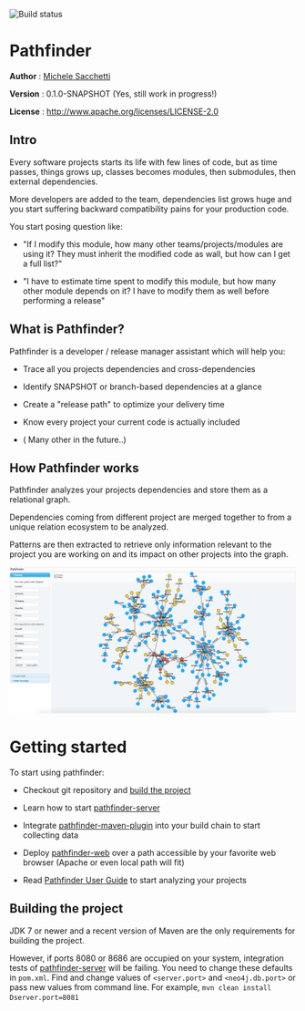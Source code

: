 ![Build status](https://travis-ci.org/aroundthecode/pathfinder.svg?branch=develop)


# Pathfinder

**Author** : [Michele Sacchetti]

**Version** : 0.1.0-SNAPSHOT (Yes, still work in progress!)

**License** : <http://www.apache.org/licenses/LICENSE-2.0>


## Intro

Every software projects starts its life with few lines of code, but as time passes, things grows up, classes becomes modules, then submodules, then external dependencies.

More developers are added to the team, dependencies list grows huge and you start suffering backward compatibility pains for your production code.

You start posing question like:

- "If I modify this module, how many other teams/projects/modules are using it? They must inherit the modified code as wall, but how can I get a full list?"

- "I have to estimate time spent to modify this module, but how many other module depends on it? I have to modify them as well before performing a release"

## What is Pathfinder?

Pathfinder is a developer / release manager assistant which will help you:

  - Trace all you projects dependencies and cross-dependencies
  
  - Identify SNAPSHOT or branch-based dependencies at a glance
  
  - Create a "release path" to optimize your delivery time
  
  - Know every project your current code is actually included
  
  - ( Many other in the future..)
  
## How Pathfinder works

Pathfinder analyzes your projects dependencies and store them as a relational graph.

Dependencies coming from different project are merged together to from a unique relation ecosystem to be analyzed.

Patterns are then extracted to retrieve only information relevant to the project you are working on and its impact on other projects into the graph.

![Pathfinder UI](docs/images/pathfinder-ui-full.png)


# Getting started

To start using pathfinder:

- Checkout git repository and [build the project]

- Learn how to start [pathfinder-server]

- Integrate [pathfinder-maven-plugin] into your build chain to start collecting data

- Deploy [pathfinder-web] over a path accessible by your favorite web browser (Apache or even local path will fit)

- Read [Pathfinder User Guide] to start analyzing your projects


## Building the project

JDK 7 or newer and a recent version of Maven are the only requirements for building the project. 

However, if ports 8080 or 8686 are occupied on your system, integration tests of [pathfinder-server] will be failing. You need 
to change these defaults in `pom.xml`. Find and change values of `<server.port>` and `<neo4j.db.port>` or pass new values from
command line. For example, `mvn clean install Dserver.port=8081`


[//]: # (These are reference links used in the body of this note and get stripped out when the markdown processor does its job. There is no need to format nicely because it shouldn't be seen. Thanks SO - http://stackoverflow.com/questions/4823468/store-comments-in-markdown-syntax)


   [Maven Dependency Plugin]: <https://maven.apache.org/plugins/maven-dependency-plugin/>
   [Michele Sacchetti]: <http://aroundthecode.org>
   [pathfinder-server]: <./pathfinder-server>
   [pathfinder-maven-plugin]: <./pathfinder-maven-plugin>
   [pathfinder-web]: <./pathfinder-web>
   [Pathfinder User Guide]: <./docs>
   [build the project]: #building-the-project


